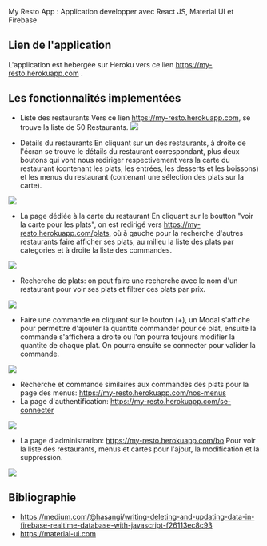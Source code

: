 My Resto App : Application developper avec React JS, Material UI et Firebase

## Lien de l'application

L'application est hebergée sur Heroku vers ce lien https://my-resto.herokuapp.com .

## Les fonctionnalités implementées

- Liste des restaurants
Vers ce lien https://my-resto.herokuapp.com, se trouve la liste de 50 Restaurants.
![](https://image.noelshack.com/fichiers/2019/16/6/1555733148-1.png)

- Details du restaurants
En cliquant sur un des restaurants, à droite de l'écran se trouve le détails du restaurant correspondant, plus deux boutons qui vont nous rediriger respectivement vers la carte du restaurant (contenant les plats, les entrées, les desserts et les boissons) et les menus du restaurant (contenant une sélection des plats sur la carte).

![](https://image.noelshack.com/fichiers/2019/16/6/1555733543-2.png)

- La page dédiée à la carte du restaurant 
En cliquant sur le boutton "voir la carte pour les plats", on est redirigé vers https://my-resto.herokuapp.com/plats, où à gauche pour la recherche d'autres restaurants faire afficher ses plats, au milieu la liste des plats par categories et à droite la liste des commandes.

![](https://image.noelshack.com/fichiers/2019/16/6/1555733930-3.png)

 - Recherche de plats: on peut faire une recherche avec le nom d'un restaurant pour voir ses plats et filtrer ces plats par prix.

 ![](https://image.noelshack.com/fichiers/2019/16/6/1555734668-5.png)

- Faire une commande en cliquant sur le bouton (+), un Modal s'affiche pour permettre d'ajouter la quantite commander pour ce plat, ensuite la commande s'affichera a droite ou l'on pourra toujours modifier la quantite de chaque plat. On pourra ensuite se connecter pour valider la commande.

![](https://image.noelshack.com/fichiers/2019/16/6/1555734810-6.png)

- Recherche et commande similaires aux commandes des plats pour la page des menus: https://my-resto.herokuapp.com/nos-menus
- La page d'authentification: https://my-resto.herokuapp.com/se-connecter

![](https://image.noelshack.com/fichiers/2019/16/6/1555735077-7.png)

- La page d'administration: https://my-resto.herokuapp.com/bo
Pour voir la liste des restaurants, menus et cartes pour l'ajout, la modification et la suppression.

![](https://image.noelshack.com/fichiers/2019/16/6/1555735271-8.png)

## Bibliographie
- https://medium.com/@hasangi/writing-deleting-and-updating-data-in-firebase-realtime-database-with-javascript-f26113ec8c93
- https://material-ui.com




